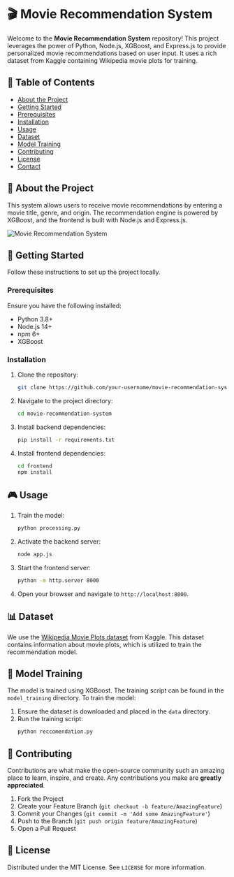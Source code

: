 
# 🎬 Movie Recommendation System

Welcome to the **Movie Recommendation System** repository! This project leverages the power of Python, Node.js, XGBoost, and Express.js to provide personalized movie recommendations based on user input. It uses a rich dataset from Kaggle containing Wikipedia movie plots for training.

## 📝 Table of Contents
- [About the Project](#about-the-project)
- [Getting Started](#getting-started)
- [Prerequisites](#prerequisites)
- [Installation](#installation)
- [Usage](#usage)
- [Dataset](#dataset)
- [Model Training](#model-training)
- [Contributing](#contributing)
- [License](#license)
- [Contact](#contact)

## 📖 About the Project
This system allows users to receive movie recommendations by entering a movie title, genre, and origin. The recommendation engine is powered by XGBoost, and the frontend is built with Node.js and Express.js.

![Movie Recommendation System](https://raw.githubusercontent.com/your-repository/image.png)

## 🚀 Getting Started
Follow these instructions to set up the project locally.

### Prerequisites
Ensure you have the following installed:
- Python 3.8+
- Node.js 14+
- npm 6+
- XGBoost

### Installation
1. Clone the repository:
   ```bash
   git clone https://github.com/your-username/movie-recommendation-system.git
   ```
2. Navigate to the project directory:
   ```bash
   cd movie-recommendation-system
   ```
3. Install backend dependencies:
   ```bash
   pip install -r requirements.txt
   ```
4. Install frontend dependencies:
   ```bash
   cd frontend
   npm install
   ```

## 🎮 Usage
1. Train the model:
   ```bash
   python processing.py
   ```
2. Activate the backend server:
   ```bash
   node app.js
   ```
3. Start the frontend server:
   ```bash
   python -m http.server 8000
   ```
4. Open your browser and navigate to `http://localhost:8000`.

## 📊 Dataset
We use the [Wikipedia Movie Plots dataset](https://www.kaggle.com/datasets/jrobischon/wikipedia-movie-plots) from Kaggle. This dataset contains information about movie plots, which is utilized to train the recommendation model.

## 🧠 Model Training
The model is trained using XGBoost. The training script can be found in the `model_training` directory. To train the model:
1. Ensure the dataset is downloaded and placed in the `data` directory.
2. Run the training script:
   ```bash
   python reccomendation.py
   ```

## 🤝 Contributing
Contributions are what make the open-source community such an amazing place to learn, inspire, and create. Any contributions you make are **greatly appreciated**.

1. Fork the Project
2. Create your Feature Branch (`git checkout -b feature/AmazingFeature`)
3. Commit your Changes (`git commit -m 'Add some AmazingFeature'`)
4. Push to the Branch (`git push origin feature/AmazingFeature`)
5. Open a Pull Request

## 📜 License
Distributed under the MIT License. See `LICENSE` for more information.
